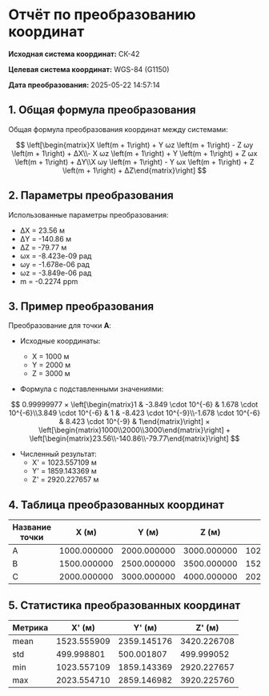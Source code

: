 # Отчёт по преобразованию координат

**Исходная система координат:** СК-42

**Целевая система координат:** WGS-84 (G1150)

**Дата преобразования:** 2025-05-22 14:57:14

## 1. Общая формула преобразования

Общая формула преобразования координат между системами:

$$
\left[\begin{matrix}X \left(m + 1\right) + Y ωz \left(m + 1\right) - Z ωy \left(m + 1\right) + ΔX\\- X ωz \left(m + 1\right) + Y \left(m + 1\right) + Z ωx \left(m + 1\right) + ΔY\\X ωy \left(m + 1\right) - Y ωx \left(m + 1\right) + Z \left(m + 1\right) + ΔZ\end{matrix}\right]
$$

## 2. Параметры преобразования

Использованные параметры преобразования:

- ΔX = 23.56 м
- ΔY = -140.86 м
- ΔZ = -79.77 м
- ωx = -8.423e-09 рад
- ωy = -1.678e-06 рад
- ωz = -3.849e-06 рад
- m = -0.2274 ppm

## 3. Пример преобразования

Преобразование для точки **A**:

- Исходные координаты:
  - X = 1000 м
  - Y = 2000 м
  - Z = 3000 м

- Формула с подставленными значениями:

$$
0.99999977 × \left[\begin{matrix}1 & -3.849 \cdot 10^{-6} & 1.678 \cdot 10^{-6}\\3.849 \cdot 10^{-6} & 1 & -8.423 \cdot 10^{-9}\\-1.678 \cdot 10^{-6} & 8.423 \cdot 10^{-9} & 1\end{matrix}\right] × \left[\begin{matrix}1000\\2000\\3000\end{matrix}\right] + \left[\begin{matrix}23.56\\-140.86\\-79.77\end{matrix}\right]
$$

- Численный результат:
  - X' = 1023.557109 м
  - Y' = 1859.143369 м
  - Z' = 2920.227657 м

## 4. Таблица преобразованных координат

| Название точки | X (м) | Y (м) | Z (м) | X' (м) | Y' (м) | Z' (м) |
|----------------|-------|-------|-------|--------|--------|--------|
| A | 1000.000000 | 2000.000000 | 3000.000000 | 1023.557109 | 1859.143369 | 2920.227657 |
| B | 1500.000000 | 2500.000000 | 3500.000000 | 1523.555909 | 2359.145176 | 3420.226708 |
| C | 2000.000000 | 3000.000000 | 4000.000000 | 2023.554710 | 2859.146982 | 3920.225760 |

## 5. Статистика преобразованных координат

| Метрика | X' (м) | Y' (м) | Z' (м) |
|---------|--------|--------|--------|
| mean | 1523.555909 | 2359.145176 | 3420.226708 |
| std | 499.998801 | 500.001807 | 499.999052 |
| min | 1023.557109 | 1859.143369 | 2920.227657 |
| max | 2023.554710 | 2859.146982 | 3920.225760 |
